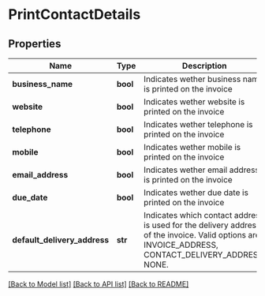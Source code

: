 # PrintContactDetails

## Properties
Name | Type | Description | Notes
------------ | ------------- | ------------- | -------------
**business_name** | **bool** | Indicates wether business name is printed on the invoice | [optional] 
**website** | **bool** | Indicates wether website is printed on the invoice | [optional] 
**telephone** | **bool** | Indicates wether telephone is printed on the invoice | [optional] 
**mobile** | **bool** | Indicates wether mobile is printed on the invoice | [optional] 
**email_address** | **bool** | Indicates wether email address is printed on the invoice | [optional] 
**due_date** | **bool** | Indicates wether due date is printed on the invoice | [optional] 
**default_delivery_address** | **str** | Indicates which contact address is used for the delivery address of the invoice. Valid options are: INVOICE_ADDRESS, CONTACT_DELIVERY_ADDRESS, NONE. | [optional] 

[[Back to Model list]](../README.md#documentation-for-models) [[Back to API list]](../README.md#documentation-for-api-endpoints) [[Back to README]](../README.md)


